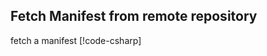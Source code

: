 
## Fetch Manifest from remote repository

fetch a manifest
[!code-csharp[](../../tests/OrasProject.Oras.Tests/documentations/FetchManifest.cs#L60-L69)]